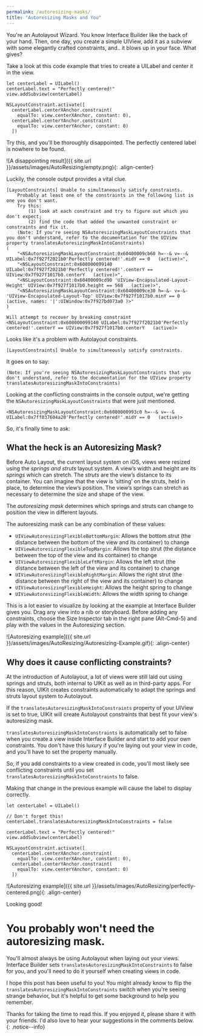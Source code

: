 ```yaml
---
permalink: /autoresizing-masks/
title: "Autoresizing Masks and You"
---
```


You're an Autolayout Wizard. You know Interface Builder like the back of your hand. Then, one day, you create a simple UIView, add it as a subview with some elegantly crafted constraints, and.. it blows up in your face. What gives?

Take a look at this code example that tries to create a UILabel and center it in the view.

```
let centerLabel = UILabel()
centerLabel.text = "Perfectly centered!"
view.addSubview(centerLabel)

NSLayoutConstraint.activate([
  centerLabel.centerXAnchor.constraint(
    equalTo: view.centerXAnchor, constant: 0),
  centerLabel.centerYAnchor.constraint(
    equalTo: view.centerYAnchor, constant: 0)
  ])
```

Try this, and you'll be thoroughly disappointed. The perfectly centered label is nowhere to be found. 

![A disappointing result]({{ site.url }}/assets/images/AutoResizing/empty.png){: .align-center}

Luckily, the console output provides a vital clue. 

```
[LayoutConstraints] Unable to simultaneously satisfy constraints.
	Probably at least one of the constraints in the following list is one you don't want. 
	Try this: 
		(1) look at each constraint and try to figure out which you don't expect; 
		(2) find the code that added the unwanted constraint or constraints and fix it. 
	(Note: If you're seeing NSAutoresizingMaskLayoutConstraints that you don't understand, refer to the documentation for the UIView property translatesAutoresizingMaskIntoConstraints) 
(
    "<NSAutoresizingMaskLayoutConstraint:0x60400009cb60 h=--& v=--& UILabel:0x7f927f2021b0'Perfectly centered!'.midY == 0   (active)>",
    "<NSLayoutConstraint:0x608000099140 UILabel:0x7f927f2021b0'Perfectly centered!'.centerY == UIView:0x7f927f1017b0.centerY   (active)>",
    "<NSLayoutConstraint:0x60400009cd90 'UIView-Encapsulated-Layout-Height' UIView:0x7f927f1017b0.height == 568   (active)>",
    "<NSAutoresizingMaskLayoutConstraint:0x60400009ce30 h=-&- v=-&- 'UIView-Encapsulated-Layout-Top' UIView:0x7f927f1017b0.minY == 0   (active, names: '|':UIWindow:0x7f927bd073a0 )>"
)

Will attempt to recover by breaking constraint 
<NSLayoutConstraint:0x608000099140 UILabel:0x7f927f2021b0'Perfectly centered!'.centerY == UIView:0x7f927f1017b0.centerY   (active)>
```

Looks like it's a problem with Autolayout constraints.

`
[LayoutConstraints] Unable to simultaneously satisfy constraints.
`

It goes on to say:

`
(Note: If you're seeing NSAutoresizingMaskLayoutConstraints that you don't understand, refer to the documentation for the UIView property translatesAutoresizingMaskIntoConstraints) 
`

Looking at the conflicting constraints in the console output, we're getting the `NSAutoresizingMaskLayoutConstraints` that were just mentioned. 

`
<NSAutoresizingMaskLayoutConstraint:0x6080000993c0 h=--& v=--& UILabel:0x7ff037604a20'Perfectly centered!'.midY == 0   (active)>
`

So, it's finally time to ask:

## What the heck is an Autoresizing Mask?

Before Auto Layout, the current layout system on iOS, views were resized using the *springs and struts* layout system. A view’s width and height are its *springs* which can stretch. The *struts* are the view’s distance to its container. You can imagine that the view is ‘sitting’ on the struts, held in place, to determine the view’s position. The view’s springs can stretch as necessary to determine the size and shape of the view.

The *autoresizing mask* determines which springs and struts can change to position the view in different layouts. 

The autoresizing mask can be any combination of these values: 
* `UIViewAutoresizingFlexibleBottomMargin`: Allows the bottom strut (the distance between the bottom of the view and its container) to change
* `UIViewAutoresizingFlexibleTopMargin`: Allows the top strut (the distance between the top of the view and its container) to change
* `UIViewAutoresizingFlexibleLeftMargin`: Allows the left strut (the distance between the left of the view and its container) to change
* `UIViewAutoresizingFlexibleRightMargin`: Allows the right strut (the distance between the right of the view and its container) to change
* `UIViewAutoresizingFlexibleHeight`: Allows the height spring to change
* `UIViewAutoresizingFlexibleWidth`: Allows the width spring to change

This is a lot easier to visualize by looking at the example at Interface Builder gives you. Drag any view into a nib or storyboard. Before adding any constraints, choose the Size Inspector tab in the right pane (Alt-Cmd-5) and play with the values in the Autoresizing section.

![Autoresizing example]({{ site.url }}/assets/images/AutoResizing/Autoresizing-Example.gif){: .align-center}

## Why does it cause conflicting constraints?

At the introduction of Autolayout, a lot of views were still laid out using springs and struts, both internal to UIKit as well as in third-party apps. For this reason, UIKit creates constraints automatically to adapt the springs and struts layout system to Autolayout.

If the `translatesAutoresizingMaskIntoConstraints` property of your UIView is set to true, UIKit will create Autolayout constraints that best fit your view's autoresizing mask. 

`translatesAutoresizingMaskIntoConstraints` is automatically set to false when you create a view inside Interface Builder and start to add your own constraints. You don't have this luxury if you're laying out your view in code, and you'll have to set the property manually.

So, if you add constraints to a view created in code, you'll most likely see conflicting constraints until you set `translatesAutoresizingMaskIntoConstraints` to false.

Making that change in the previous example will cause the label to display correctly.

```
let centerLabel = UILabel()

// Don't forget this!
centerLabel.translatesAutoresizingMaskIntoConstraints = false

centerLabel.text = "Perfectly centered!"
view.addSubview(centerLabel)

NSLayoutConstraint.activate([
  centerLabel.centerXAnchor.constraint(
    equalTo: view.centerXAnchor, constant: 0),
  centerLabel.centerYAnchor.constraint(
    equalTo: view.centerYAnchor, constant: 0)
  ])
```

![Autoresizing example]({{ site.url }}/assets/images/AutoResizing/perfectly-centered.png){: .align-center}

Looking good!

# You probably won't need the autoresizing mask.

You'll almost always be using Autolayout when laying out your views. Interface Builder sets `translatesAutoresizingMaskIntoConstraints` to false for you, and you'll need to do it yourself when creating views in code.

I hope this post has been useful to you! You might already know to flip the `translatesAutoresizingMaskIntoConstraints` switch when you're seeing strange behavior, but it's helpful to get some background to help you remember. 

Thanks for taking the time to read this. If you enjoyed it, please share it with your friends. I'd also love to hear your suggestions in the comments below. 
{: .notice--info}
